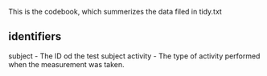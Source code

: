 This is the codebook, which summerizes the data filed in tidy.txt
## identifiers
subject - The ID od the test subject
activity - The type of activity performed when the measurement was taken.
